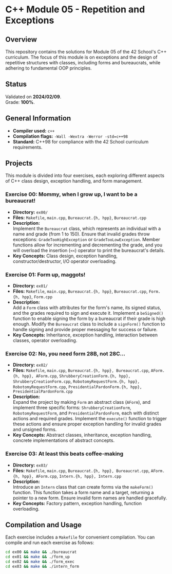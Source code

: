 # C++ Module 05 - Repetition and Exceptions

## Overview
This repository contains the solutions for Module 05 of the 42 School's C++ curriculum. The focus of this module is on exceptions and the design of repetitive structures with classes, including forms and bureaucrats, while adhering to fundamental OOP principles.

## Status
Validated on **2024/02/09**.  
Grade: **100%**.

## General Information
- **Compiler used:** `c++`
- **Compilation flags:** `-Wall -Wextra -Werror -std=c++98`
- **Standard:** C++98 for compliance with the 42 School curriculum requirements.

## Projects
This module is divided into four exercises, each exploring different aspects of C++ class design, exception handling, and form management.

### Exercise 00: Mommy, when I grow up, I want to be a bureaucrat!
- **Directory:** `ex00/`
- **Files:** `Makefile`, `main.cpp`, `Bureaucrat.{h, hpp}`, `Bureaucrat.cpp`
- **Description:**  
  Implement the `Bureaucrat` class, which represents an individual with a name and grade (from 1 to 150). Ensure that invalid grades throw exceptions: `GradeTooHighException` or `GradeTooLowException`. Member functions allow for incrementing and decrementing the grade, and you will overload the insertion (`<<`) operator to print the bureaucrat's details.
- **Key Concepts:** Class design, exception handling, constructor/destructor, I/O operator overloading.

### Exercise 01: Form up, maggots!
- **Directory:** `ex01/`
- **Files:** `Makefile`, `main.cpp`, `Bureaucrat.{h, hpp}`, `Bureaucrat.cpp`, `Form.{h, hpp}`, `Form.cpp`
- **Description:**  
  Add a `Form` class with attributes for the form's name, its signed status, and the grades required to sign and execute it. Implement a `beSigned()` function to enable signing the form by a bureaucrat if their grade is high enough. Modify the `Bureaucrat` class to include a `signForm()` function to handle signing and provide proper messaging for success or failure.
- **Key Concepts:** Inheritance, exception handling, interaction between classes, operator overloading.

### Exercise 02: No, you need form 28B, not 28C...
- **Directory:** `ex02/`
- **Files:** `Makefile`, `main.cpp`, `Bureaucrat.{h, hpp}, Bureaucrat.cpp`, `AForm.{h, hpp}, AForm.cpp`, `ShrubberyCreationForm.{h, hpp}, ShrubberyCreationForm.cpp`, `RobotomyRequestForm.{h, hpp}, RobotomyRequestForm.cpp`, `PresidentialPardonForm.{h, hpp}, PresidentialPardonForm.cpp`
- **Description:**  
  Expand the project by making `Form` an abstract class (`AForm`), and implement three specific forms: `ShrubberyCreationForm`, `RobotomyRequestForm`, and `PresidentialPardonForm`, each with distinct actions and required grades. Implement the `execute()` function to trigger these actions and ensure proper exception handling for invalid grades and unsigned forms.
- **Key Concepts:** Abstract classes, inheritance, exception handling, concrete implementations of abstract concepts.

### Exercise 03: At least this beats coffee-making
- **Directory:** `ex03/`
- **Files:** `Makefile`, `main.cpp`, `Bureaucrat.{h, hpp}, Bureaucrat.cpp`, `AForm.{h, hpp}, AForm.cpp`, `Intern.{h, hpp}, Intern.cpp`
- **Description:**  
  Introduce an `Intern` class that can create forms via the `makeForm()` function. This function takes a form name and a target, returning a pointer to a new form. Ensure invalid form names are handled gracefully.
- **Key Concepts:** Factory pattern, exception handling, function overloading.

## Compilation and Usage
Each exercise includes a `Makefile` for convenient compilation. You can compile and run each exercise as follows:

```bash
cd ex00 && make && ./bureaucrat
cd ex01 && make && ./form_up
cd ex02 && make && ./form_exec
cd ex03 && make && ./intern_form
